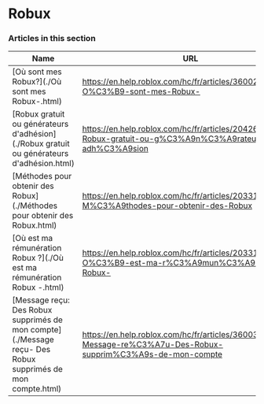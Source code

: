 # Robux  
### Articles in this section
Name|URL
-|-
[Où sont mes Robux?](./Où sont mes Robux-.html) |https://en.help.roblox.com/hc/fr/articles/360029481932-O%C3%B9-sont-mes-Robux-
[Robux gratuit ou générateurs d'adhésion](./Robux gratuit ou générateurs d'adhésion.html) |https://en.help.roblox.com/hc/fr/articles/204262550-Robux-gratuit-ou-g%C3%A9n%C3%A9rateurs-d-adh%C3%A9sion
[Méthodes pour obtenir des Robux](./Méthodes pour obtenir des Robux.html) |https://en.help.roblox.com/hc/fr/articles/203313200-M%C3%A9thodes-pour-obtenir-des-Robux
[Où est ma rémunération Robux ?](./Où est ma rémunération Robux -.html) |https://en.help.roblox.com/hc/fr/articles/203313160-O%C3%B9-est-ma-r%C3%A9mun%C3%A9ration-Robux-
[Message reçu: Des Robux supprimés de mon compte](./Message reçu- Des Robux supprimés de mon compte.html) |https://en.help.roblox.com/hc/fr/articles/360036483772-Message-re%C3%A7u-Des-Robux-supprim%C3%A9s-de-mon-compte